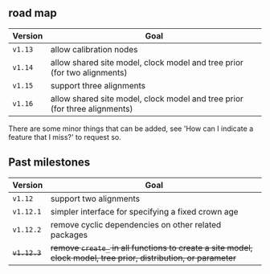 ## road map

Version | Goal
---|---
`v1.13`| allow calibration nodes
`v1.14`| allow shared site model, clock model and tree prior (for two alignments) 
`v1.15`| support three alignments
`v1.16`| allow shared site model, clock model and tree prior (for three alignments) 

There are some minor things that can be added, see 'How can I indicate a feature that I miss?'
to request so.

## Past milestones

Version | Goal
---|---
`v1.12`| support two alignments
`v1.12.1`| simpler interface for specifying a fixed crown age
`v1.12.2`| remove cyclic dependencies on other related packages
~~`v1.12.3`~~ | ~~remove `create_` in all functions to create a site model, clock model, tree prior, distribution, or parameter~~
